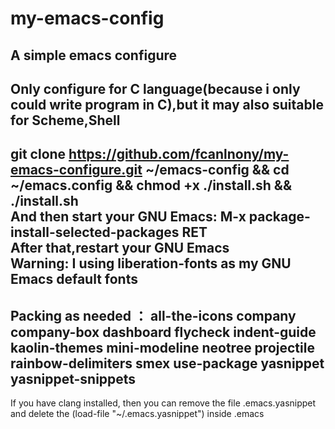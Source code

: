 # my-emacs-config
A simple emacs configure
-----------------------------------------------------------------------------------------------------------------------------------------------------------
Only configure for C language(because i only could write program in C),but it may also suitable for Scheme,Shell
-----------------------------------------------------------------------------------------------------------------------------------------------------------
git clone https://github.com/fcanlnony/my-emacs-configure.git ~/emacs-config && cd ~/emacs.config && chmod +x ./install.sh && ./install.sh                 
And then start your GNU Emacs: M-x package-install-selected-packages RET                                                                                   
After that,restart your GNU Emacs                                                                                                                           
Warning: I using liberation-fonts as my GNU Emacs default fonts
-----------------------------------------------------------------------------------------------------------------------------------------------------------
Packing as needed ： all-the-icons company company-box dashboard flycheck indent-guide kaolin-themes mini-modeline neotree projectile rainbow-delimiters smex use-package yasnippet yasnippet-snippets
---
If you have clang installed, then you can remove the file .emacs.yasnippet and delete the (load-file "~/.emacs.yasnippet") inside .emacs
